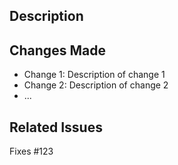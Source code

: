 ## Description

## Changes Made

- Change 1: Description of change 1
- Change 2: Description of change 2
- ...

## Related Issues

Fixes #123
